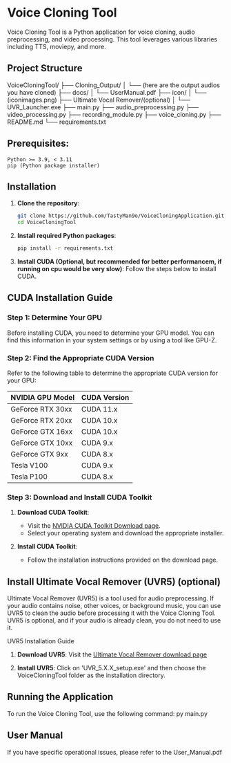 # Voice Cloning Tool

Voice Cloning Tool is a Python application for voice cloning, audio preprocessing, and video processing. This tool leverages various libraries including TTS, moviepy, and more.

## Project Structure

VoiceCloningTool/
├── Cloning_Output/
│   └── (here are the output audios you have cloned)
├── docs/
│   └── UserManual.pdf
├── icon/
│   └── (iconimages.png)
├── Ultimate Vocal Remover/(optional)
│   └── UVR_Launcher.exe
├── main.py
├── audio_preprocessing.py
├── video_processing.py
├── recording_module.py
├── voice_cloning.py
├── README.md
└── requirements.txt

## Prerequisites:
    Python >= 3.9, < 3.11
    pip (Python package installer)

## Installation

1. **Clone the repository**:
    ```sh
    git clone https://github.com/TastyMan9o/VoiceCloningApplication.git
    cd VoiceCloningTool
    ```

2. **Install required Python packages**:
    ```sh
    pip install -r requirements.txt
    ```

3. **Install CUDA (Optional, but recommended for better performancem, if running on cpu would be very slow)**:
   Follow the steps below to install CUDA.

## CUDA Installation Guide

### Step 1: Determine Your GPU

Before installing CUDA, you need to determine your GPU model. You can find this information in your system settings or by using a tool like GPU-Z.

### Step 2: Find the Appropriate CUDA Version

Refer to the following table to determine the appropriate CUDA version for your GPU:

| NVIDIA GPU Model | CUDA Version |
|------------------|--------------|
| GeForce RTX 30xx | CUDA 11.x    |
| GeForce RTX 20xx | CUDA 10.x    |
| GeForce GTX 16xx | CUDA 10.x    |
| GeForce GTX 10xx | CUDA 9.x     |
| GeForce GTX 9xx  | CUDA 8.x     |
| Tesla V100       | CUDA 9.x     |
| Tesla P100       | CUDA 8.x     |

### Step 3: Download and Install CUDA Toolkit

1. **Download CUDA Toolkit**:
    - Visit the [NVIDIA CUDA Toolkit Download page](https://developer.nvidia.com/cuda-downloads).
    - Select your operating system and download the appropriate installer.

2. **Install CUDA Toolkit**:
    - Follow the installation instructions provided on the download page.

## Install Ultimate Vocal Remover (UVR5) (optional)
Ultimate Vocal Remover (UVR5) is a tool used for audio preprocessing. If your audio contains noise, other voices, or background music, you can use UVR5 to clean the audio before processing it with the Voice Cloning Tool. UVR5 is optional, and if your audio is already clean, you do not need to use it.

UVR5 Installation Guide
1. **Download UVR5**:  Visit the [Ultimate Vocal Remover download page](https://github.com/Anjok07/ultimatevocalremovergui?tab=readme-ov-file)

2. **Install UVR5**:  Click on 'UVR_5.X.X_setup.exe' and then choose the VoiceCloningTool folder as the installation directory.



## Running the Application
To run the Voice Cloning Tool, use the following command:
    py main.py



## User Manual
If you have specific operational issues, please refer to the User_Manual.pdf